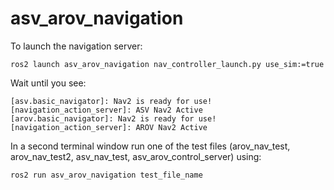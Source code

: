 # asv_arov_navigation
To launch the navigation server:
```
ros2 launch asv_arov_navigation nav_controller_launch.py use_sim:=true
```
Wait until you see:
```
[asv.basic_navigator]: Nav2 is ready for use!
[navigation_action_server]: ASV Nav2 Active
[arov.basic_navigator]: Nav2 is ready for use!
[navigation_action_server]: AROV Nav2 Active
```
In a second terminal window run one of the test files (arov_nav_test, arov_nav_test2, asv_nav_test, asv_arov_control_server) using:
```
ros2 run asv_arov_navigation test_file_name
```
